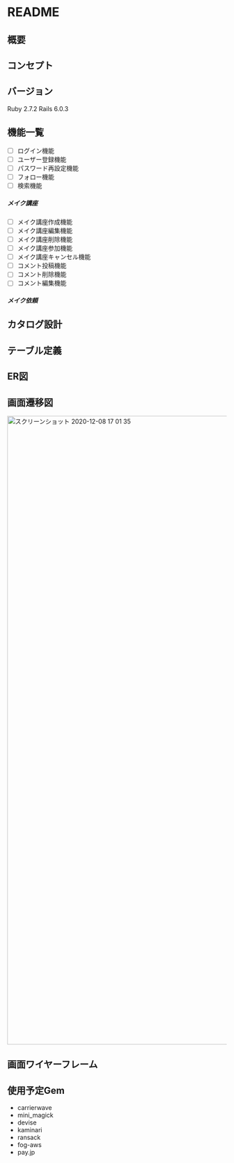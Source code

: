 # README

## 概要


## コンセプト


## バージョン
Ruby 2.7.2
Rails 6.0.3

## 機能一覧
- [ ] ログイン機能
- [ ] ユーザー登録機能
- [ ] パスワード再設定機能
- [ ] フォロー機能
- [ ] 検索機能

##### メイク講座
- [ ] メイク講座作成機能
- [ ] メイク講座編集機能
- [ ] メイク講座削除機能
- [ ] メイク講座参加機能
- [ ] メイク講座キャンセル機能
- [ ] コメント投稿機能
- [ ] コメント削除機能
- [ ] コメント編集機能

##### メイク依頼


## カタログ設計

## テーブル定義

## ER図

## 画面遷移図

<img width="1440" alt="スクリーンショット 2020-12-08 17 01 35" src="https://user-images.githubusercontent.com/61731127/101456281-2a63b100-3977-11eb-8800-fa6a89b2701e.png">


## 画面ワイヤーフレーム


## 使用予定Gem
* carrierwave
* mini_magick
* devise
* kaminari
* ransack
* fog-aws
* pay.jp
